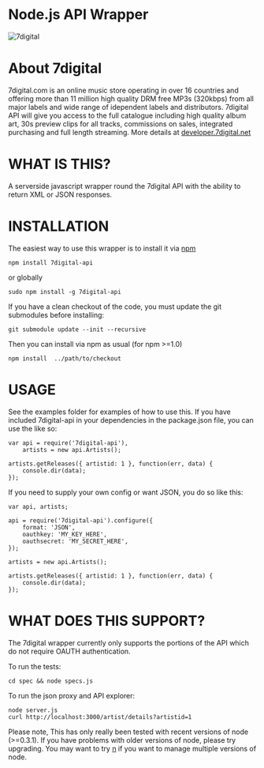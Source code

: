 Node.js API Wrapper
===================

![7digital](http://cdn.7static.com/static/img/logo/7digital-GB.gif)

About 7digital
==============

7digital.com is an online music store operating in over 16 countries and offering more than 11 million high quality DRM free MP3s (320kbps) from all major labels and wide range of idependent labels and distributors. 7digital API will give you access to the full catalogue including high quality album art, 30s preview clips for all tracks, commissions on sales, integrated purchasing and full length streaming. More details at [developer.7digital.net](http://developer.7digital.net/)

WHAT IS THIS?
=============

A serverside javascript wrapper round the 7digital API with the ability to return XML or JSON responses.

INSTALLATION
============

The easiest way to use this wrapper is to install it via [npm](http://npmjs.org/)

    npm install 7digital-api

or globally

    sudo npm install -g 7digital-api 

If you have a clean checkout of the code, you must update the git submodules before installing:

    git submodule update --init --recursive

Then you can install via npm as usual (for npm >=1.0)

    npm install  ../path/to/checkout

USAGE
=====

See the examples folder for examples of how to use this.  If you have included 7digital-api in
your dependencies in the package.json file, you can use the like so:

    var api = require('7digital-api'),
        artists = new api.Artists();
    
    artists.getReleases({ artistid: 1 }, function(err, data) {
        console.dir(data);
    });

If you need to supply your own config or want JSON, you do so like this:

    var api, artists;

    api = require('7digital-api').configure({
        format: 'JSON',
        oauthkey: 'MY_KEY_HERE',
        oauthsecret: 'MY_SECRET_HERE',
    });
    
    artists = new api.Artists();
    
    artists.getReleases({ artistid: 1 }, function(err, data) {
	    console.dir(data);
    });	

WHAT DOES THIS SUPPORT?
=======================

The 7digital wrapper currently only supports the portions of the API which
do not require OAUTH authentication.

To run the tests:

    cd spec && node specs.js

To run the json proxy and API explorer:

    node server.js
    curl http://localhost:3000/artist/details?artistid=1
    
Please note, This has only really been tested with recent versions of node (>=0.3.1).
If you have problems with older versions of node, please try upgrading.  You may want
to try [n](https://github.com/visionmedia/n) if you want to manage multiple versions
of node.

